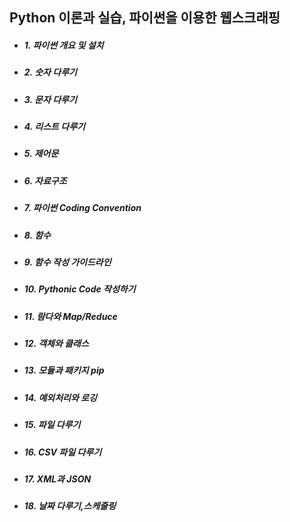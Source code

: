 ## Python 이론과 실습, 파이썬을 이용한 웹스크래핑

- <h5 align="left"> 1. 파이썬 개요 및 설치 </h3>
- <h5 align="left"> 2. 숫자 다루기 </h3>
- <h5 align="left"> 3. 문자 다루기 </h3>
- <h5 align="left"> 4. 리스트 다루기 </h3>
- <h5 align="left"> 5. 제어문 </h3></h3>
- <h5 align="left"> 6. 자료구조 </h3>
- <h5 align="left"> 7. 파이썬 Coding Convention </h3>
- <h5 align="left"> 8. 함수 </h3>
- <h5 align="left"> 9. 함수 작성 가이드라인 </h3>
- <h5 align="left"> 10. Pythonic Code 작성하기 </h3>
- <h5 align="left"> 11. 람다와 Map/Reduce </h3>
- <h5 align="left"> 12. 객체와 클래스 </h3>
- <h5 align="left"> 13. 모듈과 패키지 pip </h3>
- <h5 align="left"> 14. 예외처리와 로깅 </h3>
- <h5 align="left"> 15. 파일 다루기 </h3>
- <h5 align="left"> 16. CSV 파일 다루기 </h3>
- <h5 align="left"> 17. XML과 JSON </h3>
- <h5 align="left"> 18. 날짜 다루기,스케줄링 </h3>
